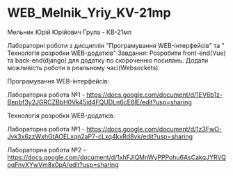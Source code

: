 # WEB_Melnik_Yriy_KV-21mp
Мельник Юрій Юрійович
Група - КВ-21мп

Лабораторні роботи з дисциплін "Програмування WEB-інтерфейсів" та " Технологія розробки WEB-додатків"
Завдання: Розробити front-end(Vue) та back-end(django) для додатку по скороченню посилань. Додати можливість роботи в реальному часі(Websockets).

Програмування WEB-інтерфейсів:

Лабораторна робота №1 - https://docs.google.com/document/d/1EV6b1z-Bepbf3y2JGRCZBbH0Vk45id4FQUDLn6cE8IE/edit?usp=sharing

Технологія розробки WEB-додатків:

Лабораторна робота №1 - https://docs.google.com/document/d/1z3FwO-Jvk3x6zzWxhGtAOELxqn2aP7-cLxq4kxRd8vk/edit?usp=sharing

Лабораторна робота №2 - https://docs.google.com/document/d/1xhFJlQMnWyPPPohu6AsCakqJYRVQoqFnvXYwVm8x0pA/edit?usp=sharing
